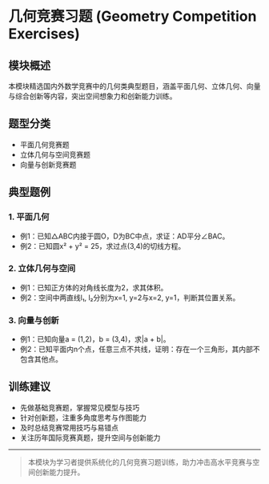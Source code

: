 # 几何竞赛习题 (Geometry Competition Exercises)

## 模块概述

本模块精选国内外数学竞赛中的几何类典型题目，涵盖平面几何、立体几何、向量与综合创新等内容，突出空间想象力和创新能力训练。

## 题型分类

- 平面几何竞赛题
- 立体几何与空间竞赛题
- 向量与创新竞赛题

## 典型题例

### 1. 平面几何

- 例1：已知△ABC内接于圆O，D为BC中点，求证：AD平分∠BAC。
- 例2：已知圆x² + y² = 25，求过点(3,4)的切线方程。

### 2. 立体几何与空间

- 例1：已知正方体的对角线长度为2，求其体积。
- 例2：空间中两直线l₁, l₂分别为x=1, y=2与x=2, y=1，判断其位置关系。

### 3. 向量与创新

- 例1：已知向量a = (1,2)，b = (3,4)，求|a + b|。
- 例2：已知平面内n个点，任意三点不共线，证明：存在一个三角形，其内部不包含其他点。

## 训练建议

- 先做基础竞赛题，掌握常见模型与技巧
- 针对创新题，注重多角度思考与作图能力
- 及时总结竞赛常用技巧与易错点
- 关注历年国际竞赛真题，提升空间与创新能力

---

> 本模块为学习者提供系统化的几何竞赛习题训练，助力冲击高水平竞赛与空间创新能力提升。
